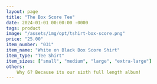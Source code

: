 ```yaml
---
layout: page
title: "The Box Score Tee"
date: 2024-01-01 00:00:00 -0000
tags: product
image: "/assets/img/opt/tshirt-box-score.png"
price: "25.00"
item_number: "031"
item_name: "White on Black Box Score Shirt"
item_type: "Tee Shirt"
item_sizes: ["small", "medium", "large", "extra-large"]
others:
    Why 6? Because its our sixth full length album!
---
```


